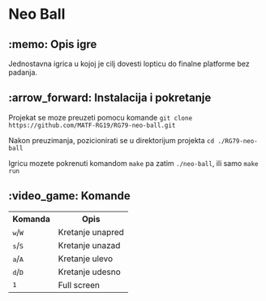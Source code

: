 <h1> Neo Ball </h1>
<h2>  :memo: Opis igre</h2>
<p>Jednostavna igrica u kojoj je cilj dovesti lopticu do finalne platforme bez padanja.</p>

<h2>  :arrow_forward: Instalacija i pokretanje</h2>
<p>Projekat se moze preuzeti pomocu komande <code>git clone https://github.com/MATF-RG19/RG79-neo-ball.git</code></p>
<p>Nakon preuzimanja, pozicionirati se u direktorijum projekta <code>cd ./RG79-neo-ball</code></p>
<p>Igricu mozete pokrenuti komandom <code>make</code> pa zatim <code>./neo-ball</code>, ili samo <code>make run</code></p>

<h2>  :video_game: Komande</h2>

<table>
  <tr>
    <th>Komanda</th>
    <th>Opis</th>
  </tr>
  <tr>
    <td>
      <kbd>w</kbd>/<kbd>W</kbd>
    </td>
    <td>
      Kretanje unapred
    </td>
  </tr>
  <tr>
    <td>
      <kbd>s</kbd>/<kbd>S</kbd>
    </td>
    <td>
      Kretanje unazad
    </td>
  </tr>
  <tr>
    <td>
      <kbd>a</kbd>/<kbd>A</kbd>
    </td>
    <td>
      Kretanje ulevo
    </td>
  </tr>
  <tr>
    <td>
      <kbd>d</kbd>/<kbd>D</kbd>
    </td>
    <td>
      Kretanje udesno
    </td>
  </tr>
  <tr>
    <td>
      <kbd>1</kbd>
    </td>
    <td>
      Full screen
    </td>
  </tr>
</table>
